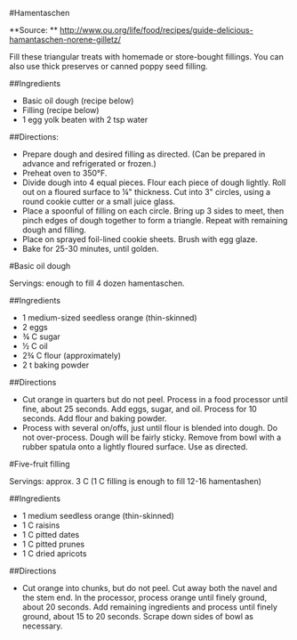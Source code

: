 #Hamentaschen

**Source: ** http://www.ou.org/life/food/recipes/guide-delicious-hamantaschen-norene-gilletz/

Fill these triangular treats with homemade or store-bought fillings. You can also use thick preserves or canned poppy seed filling.

##Ingredients
- Basic oil dough (recipe below)
- Filling (recipe below)
- 1 egg yolk beaten with 2 tsp water

##Directions:
- Prepare dough and desired filling as directed. (Can be prepared in advance and refrigerated or frozen.)
- Preheat oven to 350&deg;F.
- Divide dough into 4 equal pieces. Flour each piece of dough lightly. Roll out on a floured surface to &frac14;" thickness. Cut into 3" circles, using a round cookie cutter or a small juice glass.
- Place a spoonful of filling on each circle. Bring up 3 sides to meet, then pinch edges of dough together to form a triangle. Repeat with remaining dough and filling.
- Place on sprayed foil-lined cookie sheets. Brush with egg glaze.
- Bake for 25-30 minutes, until golden.

#Basic oil dough

Servings: enough to fill 4 dozen hamentaschen.

##Ingredients
- 1 medium-sized seedless orange (thin-skinned)
- 2 eggs
- &frac34; C sugar
- &frac12; C oil
- 2&frac34; C flour (approximately)
- 2 t baking powder

##Directions
- Cut orange in quarters but do not peel. Process in a food processor until fine, about 25 seconds. Add eggs, sugar, and oil. Process for 10 seconds. Add flour and baking powder.
- Process with several on/offs, just until flour is blended into dough. Do not over-process. Dough will be fairly sticky. Remove from bowl with a rubber spatula onto a lightly floured surface. Use as directed.

#Five-fruit filling

Servings: approx. 3 C (1 C filling is enough to fill 12-16 hamentashen)

##Ingredients
- 1 medium seedless orange (thin-skinned)
- 1 C raisins
- 1 C pitted dates
- 1 C pitted prunes
- 1 C dried apricots

##Directions
- Cut orange into chunks, but do not peel. Cut away both the navel and the stem end. In the processor, process orange until finely ground, about 20 seconds. Add remaining ingredients and process until finely ground, about 15 to 20 seconds. Scrape down sides of bowl as necessary.

